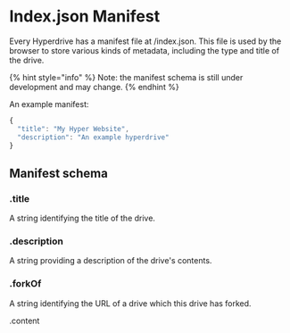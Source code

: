# Index.json Manifest

Every Hyperdrive has a manifest file at /index.json. This file is used by the browser to store various kinds of metadata, including the type and title of the drive.

{% hint style="info" %}
Note: the manifest schema is still under development and may change.
{% endhint %}

An example manifest:

```javascript
{
  "title": "My Hyper Website",
  "description": "An example hyperdrive"
}
```

## Manifest schema

### .title

A string identifying the title of the drive.

### .description

A string providing a description of the drive's contents.

### .forkOf

A string identifying the URL of a drive which this drive has forked.

.content

